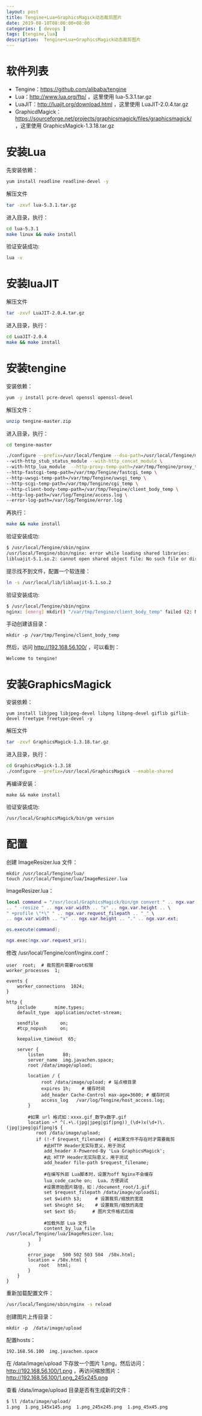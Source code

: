 ```yaml
---
layout: post
title: Tengine+Lua+GraphicsMagick动态裁剪图片
date: 2019-08-10T08:00:00+08:00
categories: [ devops ]
tags: [tengine,lua]
description:  Tengine+Lua+GraphicsMagick动态裁剪图片
---
```


# 软件列表

- Tengine：https://github.com/alibaba/tengine
- Lua：http://www.lua.org/ftp/ ，这里使用 lua-5.3.1.tar.gz
- LuaJIT：http://luajit.org/download.html ，这里使用 LuaJIT-2.0.4.tar.gz
- GraphicdMagick：https://sourceforge.net/projects/graphicsmagick/files/graphicsmagick/ ，这里使用 GraphicsMagick-1.3.18.tar.gz

# 安装Lua

先安装依赖：

```bash
yum install readline readline-devel -y
```

解压文件

```bash
tar -zxvf lua-5.3.1.tar.gz
```

进入目录，执行：

```bash
cd lua-5.3.1
make linux && make install
```

验证安装成功: 

```bash
lua -v
```

# 安装luaJIT

解压文件

```bash
tar -zxvf LuaJIT-2.0.4.tar.gz
```

进入目录，执行：

```bash
cd LuaJIT-2.0.4
make && make install
```

# 安装tengine

安装依赖：

```bash
yum -y install pcre-devel openssl openssl-devel
```

解压文件：

```bash
unzip tengine-master.zip
```

进入目录，执行：

```bash
cd tengine-master

./configure --prefix=/usr/local/Tengine --dso-path=/usr/local/Tengine/modules --with-http_realip_module --with-http_gzip_static_module \
--with-http_stub_status_module --with-http_concat_module \
--with-http_lua_module  --http-proxy-temp-path=/var/tmp/Tengine/proxy_temp \
--http-fastcgi-temp-path=/var/tmp/Tengine/fastcgi_temp \
--http-uwsgi-temp-path=/var/tmp/Tengine/uwsgi_temp \
--http-scgi-temp-path=/var/tmp/Tengine/cgi_temp \
--http-client-body-temp-path=/var/tmp/Tengine/client_body_temp \
--http-log-path=/var/log/Tengine/access.log \
--error-log-path=/var/log/Tengine/error.log
```

再执行：

```bash
make && make install
```

验证安装成功: 

```bash
$ /usr/local/Tengine/sbin/nginx
/usr/local/Tengine/sbin/nginx: error while loading shared libraries: 
libluajit-5.1.so.2: cannot open shared object file: No such file or directory
```

提示找不到文件，配置一个软连接：

```bash
ln -s /usr/local/lib/libluajit-5.1.so.2
```

验证安装成功: 

```bash
$ /usr/local/Tengine/sbin/nginx
nginx: [emerg] mkdir() "/var/tmp/Tengine/client_body_temp" failed (2: No such file or directory)
```

手动创建该目录：

```
mkdir -p /var/tmp/Tengine/client_body_temp
```

然后，访问 http://192.168.56.100/ ，可以看到：

```
Welcome to tengine!
```

# 安装GraphicsMagick

安装依赖：

```
yum install libjpeg libjpeg-devel libpng libpng-devel giflib giflib-devel freetype freetype-devel -y
```

解压文件

```bash
tar -zxvf GraphicsMagick-1.3.18.tar.gz
```

进入目录，执行：

```bash
cd GraphicsMagick-1.3.18
./configure --prefix=/usr/local/GraphicsMagick --enable-shared
```

再编译安装：

```
make && make install
```

验证安装成功: 

```bash
/usr/local/GraphicsMagick/bin/gm version
```

# 配置

创建 ImageResizer.lua 文件：

```
mkdir /usr/local/Tengine/lua/
touch /usr/local/Tengine/lua/ImageResizer.lua
```

ImageResizer.lua：

```lua
local command = "/usr/local/GraphicsMagick/bin/gm convert " .. ngx.var.request_filepath \
.. " -resize " .. ngx.var.width .. "x" .. ngx.var.height .. \
" +profile \"*\" " .. ngx.var.request_filepath .. "_" \
.. ngx.var.width .. "x" .. ngx.var.height .. "." .. ngx.var.ext;

os.execute(command);

ngx.exec(ngx.var.request_uri);
```

修改 /usr/local/Tengine/conf/nginx.conf：

```
user  root;  # 裁剪图片需要root权限
worker_processes  1;

events {
    worker_connections  1024;
}

http {
    include       mime.types;
    default_type  application/octet-stream;

    sendfile        on;
    #tcp_nopush     on;

    keepalive_timeout  65;

    server {
        listen       80;
        server_name  img.javachen.space;
        root /data/image/upload;

        location / {
             root /data/image/upload; # 站点根目录
             expires 1h;    # 缓存时间
             add_header Cache-Control max-age=3600; # 缓存时间
             access_log   /var/log/Tengine/host_access.log;
        }

        #如果 url 格式如：xxxx.gif_数字x数字.gif
        location ~* ^(.+\.(jpg|jpeg|gif|png))_(\d+)x(\d+)\.(jpg|jpeg|gif|png)$ {
           root /data/image/upload;    
           if (!-f $request_filename) { #如果文件不存在时才需要裁剪
              #此HTTP Header无实际意义，用于测试
              add_header X-Powered-By 'Lua GraphicsMagick';  
              #此 HTTP Header无实际意义，用于测试
              add_header file-path $request_filename;  

              #在编写外部 Lua脚本时，设置为off Nginx不会缓存 
              lua_code_cache on;  Lua，方便调试
              #设置原始图片路径，如：/document_root/1.gif
              set $request_filepath /data/image/upload$1;  
              set $width $3;     # 设置裁剪/缩放的宽度
              set $height $4;    # 设置裁剪/缩放的高度
              set $ext $5;      # 图片文件格式后缀

              #加载外部 Lua 文件
              content_by_lua_file /usr/local/Tengine/lua/ImageResizer.lua;  
            }
        }

        error_page   500 502 503 504  /50x.html;
        location = /50x.html {
            root   html;
        }
    }
}
```

重新加载配置文件：

```bash
/usr/local/Tengine/sbin/nginx -s reload
```

创建图片上传目录：

```
mkdir -p  /data/image/upload
```

配置hosts：

```
192.168.56.100  img.javachen.space
```

在 /data/image/upload 下存放一个图片 1.png，然后访问：http://192.168.56.100/1.png ，再访问缩放图片：http://192.168.56.100/1.png_245x245.png

查看 /data/image/upload 目录是否有生成新的文件：

```bash
$ ll /data/image/upload/
1.png  1.png_145x145.png  1.png_245x245.png  1.png_45x45.png
```
